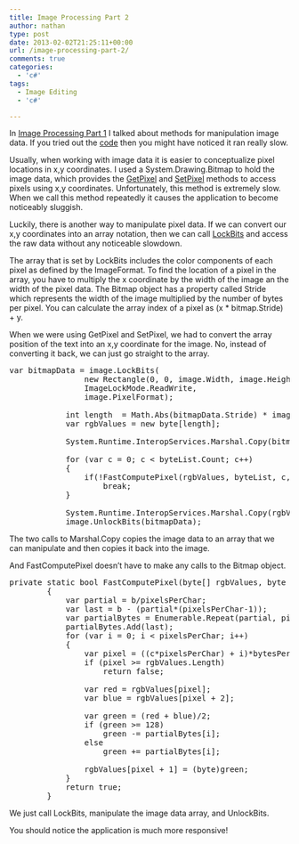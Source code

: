 ```yaml
---
title: Image Processing Part 2
author: nathan
type: post
date: 2013-02-02T21:25:11+00:00
url: /image-processing-part-2/
comments: true
categories:
  - 'c#'
tags:
  - Image Editing
  - 'c#'

---
```

In [Image Processing Part 1][1] I talked about methods for manipulation image data. If you tried out the <a href="https://github.com/nathanrobinson/ImageTextEncoder" title="ImageTextEncoder" target="_blank">code</a> then you might have noticed it ran really slow.

<!--more-->

Usually, when working with image data it is easier to conceptualize pixel locations in x,y coordinates. I used a System.Drawing.Bitmap to hold the image data, which provides the <a href="http://msdn.microsoft.com/en-us/library/system.drawing.bitmap.getpixel.aspx" title="GetPixel" target="_blank">GetPixel</a> and <a href="http://msdn.microsoft.com/en-us/library/system.drawing.bitmap.setpixel.aspx" title="SetPixel" target="_blank">SetPixel</a> methods to access pixels using x,y coordinates. Unfortunately, this method is extremely slow. When we call this method repeatedly it causes the application to become noticeably sluggish. 

Luckily, there is another way to manipulate pixel data. If we can convert our x,y coordinates into an array notation, then we can call <a href="http://msdn.microsoft.com/en-us/library/5ey6h79d.aspx" title="LockBits" target="_blank">LockBits</a> and access the raw data without any noticeable slowdown. 

The array that is set by LockBits includes the color components of each pixel as defined by the ImageFormat. To find the location of a pixel in the array, you have to multiply the x coordinate by the width of the image an the width of the pixel data. The Bitmap object has a property called Stride which represents the width of the image multiplied by the number of bytes per pixel. You can calculate the array index of a pixel as (x * bitmap.Stride) + y.

When we were using GetPixel and SetPixel, we had to convert the array position of the text into an x,y coordinate for the image. No, instead of converting it back, we can just go straight to the array. 

<pre class="brush: csharp; title: ; notranslate" title="">var bitmapData = image.LockBits( 
                new Rectangle(0, 0, image.Width, image.Height), 
                ImageLockMode.ReadWrite,
                image.PixelFormat);
            
            int length  = Math.Abs(bitmapData.Stride) * image.Height;
            var rgbValues = new byte[length];
            
            System.Runtime.InteropServices.Marshal.Copy(bitmapData.Scan0, rgbValues, 0, length);

            for (var c = 0; c &lt; byteList.Count; c++)
            {
                if(!FastComputePixel(rgbValues, byteList, c, pixelsPerChar, Math.Abs(bitmapData.Stride) / bitmapData.Width))
                    break;
            }

            System.Runtime.InteropServices.Marshal.Copy(rgbValues, 0, bitmapData.Scan0, length);
            image.UnlockBits(bitmapData);
</pre>

The two calls to Marshal.Copy copies the image data to an array that we can manipulate and then copies it back into the image.

And FastComputePixel doesn&#8217;t have to make any calls to the Bitmap object.

<pre class="brush: csharp; title: ; notranslate" title="">private static bool FastComputePixel(byte[] rgbValues, byte b, int c, int pixelsPerChar, int bytesPerPixel)
        {
            var partial = b/pixelsPerChar;
            var last = b - (partial*(pixelsPerChar-1));
            var partialBytes = Enumerable.Repeat(partial, pixelsPerChar - 1).ToList();
            partialBytes.Add(last);
            for (var i = 0; i &lt; pixelsPerChar; i++)
            {
                var pixel = ((c*pixelsPerChar) + i)*bytesPerPixel;
                if (pixel &gt;= rgbValues.Length)
                    return false;

                var red = rgbValues[pixel];
                var blue = rgbValues[pixel + 2];

                var green = (red + blue)/2;
                if (green &gt;= 128)
                    green -= partialBytes[i];
                else
                    green += partialBytes[i];

                rgbValues[pixel + 1] = (byte)green;
            }
            return true;
        }
</pre>

We just call LockBits, manipulate the image data array, and UnlockBits.
  
You should notice the application is much more responsive!

 [1]: /image-processing-part-1/ "Image Processing Part 1"
